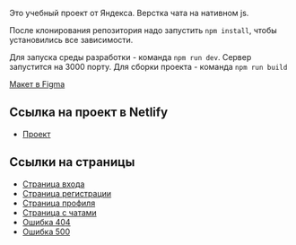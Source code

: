 Это учебный проект от Яндекса. 
Верстка чата на нативном js.

После клонирования репозитория надо запустить `npm install`, чтобы установились все зависимости.

Для запуска среды разработки - команда `npm run dev`. Сервер запустится на 3000 порту.
Для сборки проекта - команда `npm run build`

[Макет в Figma](https://www.figma.com/design/4p60UGZajcyxeFC3GhaY2L/Messendger?node-id=0-1&p=f&t=f75BpIfzG2koXJCW-0)

## Ссылка на проект в Netlify
- [Проект](https://67fb8fddbdfde4c0ea34c7ca--soft-jalebi-8b3a70.netlify.app/)
## Ссылки на страницы
- [Страница входа](https://67fb8fddbdfde4c0ea34c7ca--soft-jalebi-8b3a70.netlify.app/)
- [Страница регистрации](https://67fb8fddbdfde4c0ea34c7ca--soft-jalebi-8b3a70.netlify.app/register)
- [Страница профиля]()
- [Страница с чатами]()
- [Ошибка 404]()
- [Ошибка 500]()